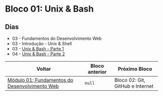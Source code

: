 # Bloco 01: Unix & Bash

## Dias

- 03 - Fundamentos do Desenvolvimento Web
- 03 - Introdução - Unix & Shell
- 03 - [Unix & Bash - Parte 1](<https://github.com/miguel5g/trybe/tree/documentacao/01-fundamentos/01-unix%20%26%20bash/03-unix%20%26%20bash%20(parte%201)>)
- 04 - [Unix & Bash - Parte 2](<https://github.com/miguel5g/trybe/tree/documentacao/01-fundamentos/01-unix%20%26%20bash/04-unix%20%26%20bash%20(parte%202)>)

| Voltar                                                                                                              | Bloco anterior | Próximo Bloco                    |
| ------------------------------------------------------------------------------------------------------------------- | -------------- | -------------------------------- |
| [Módulo 01: Fundamentos do Desenvolvimento Web](https://github.com/miguel5g/trybe/tree/documentacao/01-fundamentos) | `null`         | Bloco 02: Git, GitHub e Internet |
